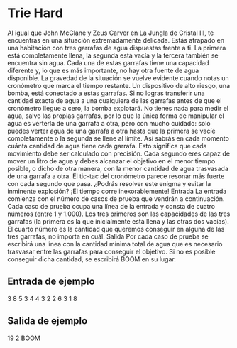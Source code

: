 # Trie Hard

Al igual que John McClane y Zeus Carver en La Jungla de Cristal III,
te encuentras en una situación extremadamente delicada. Estás
atrapado en una habitación con tres garrafas de agua dispuestas
frente a ti. La primera está completamente llena, la segunda está
vacía y la tercera también se encuentra sin agua. Cada una de estas
garrafas tiene una capacidad diferente y, lo que es más importante,
no hay otra fuente de agua disponible.
La gravedad de la situación se vuelve evidente cuando notas un cronómetro que marca el
tiempo restante. Un dispositivo de alto riesgo, una bomba, está conectado a estas garrafas.
Si no logras transferir una cantidad exacta de agua a una cualquiera de las garrafas antes
de que el cronómetro llegue a cero, la bomba explotará.
No tienes nada para medir el agua, salvo las propias garrafas, por lo que la única forma de
manipular el agua es verterla de una garrafa a otra, pero con mucho cuidado: solo puedes
verter agua de una garrafa a otra hasta que la primera se vacíe completamente o la segunda
se llene al límite. Así sabrás en cada momento cuánta cantidad de agua tiene cada garrafa.
Esto significa que cada movimiento debe ser calculado con precisión. Cada segundo eres
capaz de mover un litro de agua y debes alcanzar el objetivo en el menor tiempo posible,
o dicho de otra manera, con la menor cantidad de agua trasvasada de una garrafa a otra.
El tic-tac del cronómetro parece resonar más fuerte con cada segundo que pasa. ¿Podrás
resolver este enigma y evitar la inminente explosión? ¡El tiempo corre inexorablemente!
Entrada
La entrada comienza con el número de casos de prueba que vendrán a continuación.
Cada caso de prueba ocupa una línea de la entrada y consta de cuatro números (entre 1 y
1.000). Los tres primeros son las capacidades de las tres garrafas (la primera es la que inicialmente está llena y las otras dos vacías). El cuarto número es la cantidad que queremos
conseguir en alguna de las tres garrafas, no importa en cuál.
Salida
Por cada caso de prueba se escribirá una línea con la cantidad mínima total de agua que es
necesario trasvasar entre las garrafas para conseguir el objetivo. Si no es posible conseguir
dicha cantidad, se escribirá BOOM en su lugar.

## Entrada de ejemplo
3
8 5 3 4
4 3 2 2
6 3 1 8

## Salida de ejemplo
19
2
BOOM